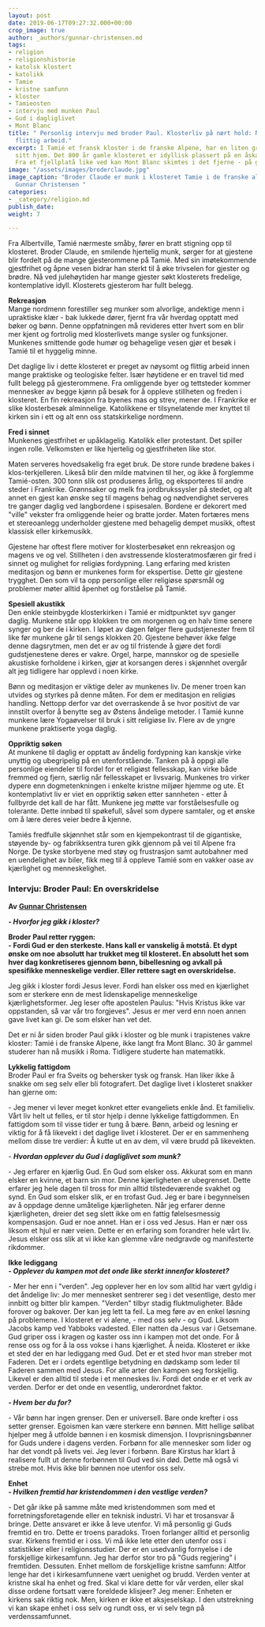 ```yaml
---
layout: post
date: 2019-06-17T09:27:32.000+00:00
crop_image: true
author: _authors/gunnar-christensen.md
tags:
- religion
- religionshistorie
- katolsk klostert
- katolikk
- Tamie
- kristne samfunn
- kloster
- Tamieosten
- intervju med munken Paul
- Gud i dagliglivet
- Mont Blanc
title: " Personlig intervju med broder Paul. Klosterliv på nært hold: Nøysomhet og
  flittig arbeid."
excerpt: I Tamié et fransk kloster i de franske Alpene, har en liten gruppe trapistmunker
  sitt hjem. Det 800 år gamle klosteret er idyllisk plassert på en åskam i vakre naturomgivelser.
  Fra et fjellplatå like ved kan Mont Blanc skimtes i det fjerne - på godværsdager.
image: "/assets/images/broderclaude.jpg"
image_caption: "Broder Claude er munk i klosteret Tamie i de franske alpene. \nFoto:
  Gunnar Christensen "
categories:
- _category/religion.md
publish_date: 
weight: 7

---
```

Fra Albertville, Tamié nærmeste småby, fører en bratt stigning opp til klosteret. Broder Claude, en smilende hjertelig munk, sørger for at gjestene blir fordelt på de mange gjesterommene på Tamié. Med sin imøtekommende gjestfrihet og åpne vesen bidrar han sterkt til å øke trivselen for gjester og brødre. Nå ved julehøytiden har mange gjester søkt klosterets fredelige, kontemplative idyll. Klosterets gjesterom har fullt belegg.

**Rekreasjon**  
Mange nordmenn forestiller seg munker som alvorlige, andektige menn i upraktiske klær - bak lukkede dører, fjernt fra vår hverdag opptatt med bøker og bønn. Denne oppfatningen må revideres etter hvert som en blir mer kjent og fortrolig med klosterlivets mange sysler og funksjoner. Munkenes smittende gode humør og behagelige vesen gjør et besøk i Tamié til et hyggelig minne.

Det daglige liv i dette klosteret er preget av nøysomt og flittig arbeid innen mange praktiske og teologiske felter. Især høytidene er en travel tid med fullt belegg på gjesterommene. Fra omliggende byer og tettsteder kommer mennesker av begge kjønn på besøk for å oppleve stillheten og freden i klosteret. En fin rekreasjon fra byenes mas og strev, mener de. I Frankrike er slike klosterbesøk alminnelige. Katolikkene er tilsynelatende mer knyttet til kirken sin i ett og alt enn oss statskirkelige nordmenn.

**Fred i sinnet**  
Munkenes gjestfrihet er upåklagelig. Katolikk eller protestant. Det spiller ingen rolle. Velkomsten er like hjertelig og gjestfriheten like stor.

Maten serveres hovedsakelig fra eget bruk. De store runde brødene bakes i klos-terkjelleren. Likeså blir den milde matvinen til her, og ikke å forglemme Tamié-osten. 300 tonn slik ost produseres årlig, og eksporteres til andre steder i Frankrike. Grønnsaker og melk fra jordbrukssysler på stedet, og alt annet en gjest kan ønske seg til magens behag og nødvendighet serveres tre ganger daglig ved langbordene i spisesalen. Bordene er dekorert med "ville" vekster fra omliggende heier og bratte jorder. Maten fortæres mens et stereoanlegg underholder gjestene med behagelig dempet musikk, oftest klassisk eller kirkemusikk.

Gjestene har oftest flere motiver for klosterbesøket enn rekreasjon og magens ve og vel. Stillheten i den avstressende klosteratmosfæren gir fred i sinnet og mulighet for religiøs fordypning. Lang erfaring med kristen meditasjon og bønn er munkenes form for ekspertise. Dette gir gjestene trygghet. Den som vil ta opp personlige eller religiøse spørsmål og problemer møter alltid åpenhet og forståelse på Tamié.

**Spesiell akustikk**  
Den enkle steinbygde klosterkirken i Tamié er midtpunktet syv ganger daglig. Munkene står opp klokken tre om morgenen og en halv time senere synger og ber de i kirken. I løpet av dagen følger flere gudstjenester frem til like før munkene går til sengs klokken 20. Gjestene behøver ikke følge denne dagsrytmen, men det er av og til fristende å gjøre det fordi gudstjenestene deres er vakre. Orgel, harpe, mannskor og de spesielle akustiske forholdene i kirken, gjør at korsangen deres i skjønnhet overgår alt jeg tidligere har opplevd i noen kirke.

Bønn og meditasjon er viktige deler av munkenes liv. De mener troen kan utvides og styrkes på denne måten. For dem er meditasjon en religiøs handling. Nettopp derfor var det overraskende å se hvor positivt de var innstilt overfor å benytte seg av Østens åndelige metoder. I Tamié kunne munkene lære Yogaøvelser til bruk i sitt religiøse liv. Flere av de yngre munkene praktiserte yoga daglig.

**Oppriktig søken**  
At munkene til daglig er opptatt av åndelig fordypning kan kanskje virke unyttig og ubegripelig på en utenforstående. Tanken på å oppgi alle personlige eiendeler til fordel for et religiøst fellesskap, kan virke både fremmed og fjern, særlig når fellesskapet er livsvarig. Munkenes tro virker dypere enn dogmetenkningen i enkelte kristne miljøer hjemme og ute. Et kontemplativt liv er viet en oppriktig søken etter sannheten - etter å fullbyrde det kall de har fått. Munkene jeg møtte var forståelsesfulle og tolerante. Dette innbød til spøkefull, såvel som dypere samtaler, og et ønske om å lære deres veier bedre å kjenne.

Tamiés fredfulle skjønnhet står som en kjempekontrast til de gigantiske, støyende by- og fabrikksentra turen gikk gjennom på vei til Alpene fra Norge. De tyske storbyene med støy og frustrasjon samt autobahner med en uendelighet av biler, fikk meg til å oppleve Tamié som en vakker oase av kjærlighet og menneskelighet.

### **Intervju: Broder Paul: En overskridelse**

**Av** [**Gunnar Christensen**](http://www.helping.no/gunnar.htm)

**_- Hvorfor jeg gikk i kloster?_**

**Broder Paul retter ryggen:  
\- Fordi Gud er den sterkeste. Hans kall er vanskelig å motstå. Et dypt ønske om noe absolutt har trukket meg til klosteret. En absolutt het som hver dag konkretiseres gjennom bønn, bibellesning og avkall på spesifikke menneskelige verdier. Eller rettere sagt en overskridelse.**

Jeg gikk i kloster fordi Jesus lever. Fordi han elsker oss med en kjærlighet som er sterkere enn de mest lidenskapelige menneskelige kjærlighetsformer. Jeg leser ofte apostelen Paulus: "Hvis Kristus ikke var oppstanden, så var vår tro forgjeves". Jesus er mer verd enn noen annen gave livet kan gi. De som elsker han vet det.

Det er ni år siden broder Paul gikk i kloster og ble munk i trapistenes vakre kloster: Tamié i de franske Alpene, ikke langt fra Mont Blanc. 30 år gammel studerer han nå musikk i Roma. Tidligere studerte han matematikk.

**Lykkelig fattigdom**  
Broder Paul er fra Sveits og behersker tysk og fransk. Han liker ikke å snakke om seg selv eller bli fotografert. Det daglige livet i klosteret snakker han gjerne om:

\- Jeg mener vi lever meget konkret etter evangeliets enkle ånd. Et familieliv. Vårt liv helt ut felles, er til stor hjelp i denne lykkelige fattigdommen. En fattigdom som til visse tider er tung å bære. Bønn, arbeid og lesning er viktig for å få likevekt i det daglige livet i klosteret. Der er en sammenheng mellom disse tre verdier: Å kutte ut en av dem, vil være brudd på likevekten.

_- **Hvordan opplever du Gud i dagliglivet som munk?**_

\- Jeg erfarer en kjærlig Gud. En Gud som elsker oss. Akkurat som en mann elsker en kvinne, et barn sin mor. Denne kjærligheten er ubegrenset. Dette erfarer jeg hele dagen til tross for min alltid tilstedeværende svakhet og synd. En Gud som elsker slik, er en trofast Gud. Jeg er bare i begynnelsen av å oppdage denne umåtelige kjærligheten. Når jeg erfarer denne kjærligheten, dreier det seg slett ikke om en fattig følelsesmessig kompensasjon. Gud er noe annet. Han er i oss ved Jesus. Han er nær oss liksom et hjul er nær veien. Dette er en erfaring som forandrer hele vårt liv. Jesus elsker oss slik at vi ikke kan glemme våre nedgravde og manifesterte rikdommer.

**Ikke lediggang**  
**_- Opplever du kampen mot det onde like sterkt innenfor klosteret?_**

\- Mer her enn i "verden". Jeg opplever her en lov som alltid har vært gyldig i det åndelige liv: Jo mer mennesket sentrerer seg i det vesentlige, desto mer innbitt og bitter blir kampen. "Verden" tilbyr stadig fluktmuligheter. Både forover og bakover. Der kan jeg lett ta feil. La meg føre av en enkel løsning på problemene. I klosteret er vi alene, - med oss selv - og Gud. Liksom Jacobs kamp ved Yabboks vadested. Eller natten da Jesus var i Getsemane. Gud griper oss i kragen og kaster oss inn i kampen mot det onde. For å rense oss og for å la oss vokse i hans kjærlighet. Å neida. Klosteret er ikke et sted der en har lediggang med Gud. Det er et sted hvor man streber mot Faderen. Det er i ordets egentlige betydning en dødskamp som leder til Faderen sammen med Jesus. For alle arter den kampen seg forskjellig. Likevel er den alltid til stede i et menneskes liv. Fordi det onde er et verk av verden. Derfor er det onde en vesentlig, underordnet faktor.

**_- Hvem ber du for?_**

\- Vår bønn har ingen grenser. Den er universell. Bare onde krefter i oss setter grenser. Egoismen kan være sterkere enn bønnen. Mitt hellige sølibat hjelper meg å utfolde bønnen i en kosmisk dimensjon. I lovprisningsbønner for Guds undere i dagens verden. Forbønn for alle mennesker som lider og har det vondt på livets vei. Jeg lever i forbønn. Bare Kirstus har klart å realisere fullt ut denne forbønnen til Gud ved sin død. Dette må også vi strebe mot. Hvis ikke blir bønnen noe utenfor oss selv.

**Enhet**  
**_- Hvilken fremtid har kristendommen i den vestlige verden?_**

\- Det går ikke på samme måte med kristendommen som med et forretningsforetagende eller en teknisk industri. Vi har et trosansvar å bringe. Dette ansvaret er ikke å leve utenfor. Vi må personlig gi Guds fremtid en tro. Dette er troens paradoks. Troen forlanger alltid et personlig svar. Kirkens fremtid er i oss. Vi må ikke lete etter den utenfor oss i statistikker eller i religionsstudier. Der er en usedvanlig fornyelse i de forskjellige kirkesamfunn. Jeg har derfor stor tro på "Guds regjering" i fremtiden. Dessuten. Enhet mellom de forskjellige kristne samfunn: Altfor lenge har det i kirkesamfunnene vært uenighet og brudd. Verden venter at kristne skal ha enhet og fred. Skal vi klare dette for vår verden, eller skal disse ordene fortsatt være foreldede klisjeer? Jeg mener: Enheten er kirkens sak riktig nok. Men, kirken er ikke et aksjeselskap. I den utstrekning vi kan skape enhet i oss selv og rundt oss, er vi selv tegn på verdenssamfunnet.